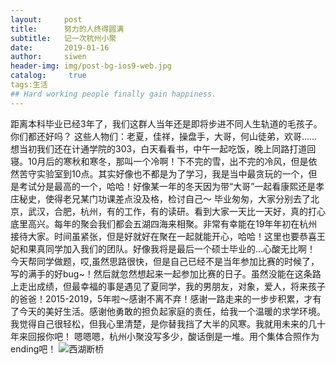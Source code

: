 ```yaml
---
layout:     post
title:      努力的人终得圆满
subtitle:   记一次杭州小聚
date:       2019-01-16
author:     siwen
header-img: img/post-bg-ios9-web.jpg
catalog: 	 true
tags:生活
## Hard working people finally gain happiness.
---
```


   距离本科毕业已经3年了，我们这群人当年还是即将步进不同人生轨道的毛孩子。你们都还好吗？
   这些人物们：老夏，佳祥，操盘手，大哥，何山徒弟，欢哥......
   想当初我们还在计通学院的303，白天看看书，中午一起吃饭，晚上同路打道回寝。10月后的寒秋和寒冬，那叫一个冷啊！下不完的雪，出不完的冷风，但是依然苦守实验室到10点。其实好像也不都是为了学习，我是当中最贪玩的一个，但是考试分是最高的一个，哈哈！好像某一年的冬天因为带“大哥”一起看康熙还是孝庄秘史，使得老兄某门功课差点没及格，检讨自己～
   毕业匆匆，大家分别去了北京，武汉，合肥，杭州，有的工作，有的读研。看到大家一天比一天好，真的打心底里高兴。每年的聚会我们都会五湖四海来相聚。非常有幸能在19年年初在杭州接待大家。时间虽紧张，但是好就好在聚在一起就能开心，哈哈！这里也要恭喜王妃和果真同学加入我们的团队。好像我将是最后一个硕士毕业的...心酸无比啊！
   今天帮同学做题，哎,虽然思路很快，但是自己已经不是当年参加比赛的时候了，写的满手的好bug~！然后就忽然想起来一起参加比赛的日子。虽然没能在这条路上走出成绩，但最幸福的事是遇见了夏同学，我的男朋友，对象，爱人，将来孩子的爸爸！2015-2019，5年啦～感谢不离不弃！感谢一路走来的一步步积累，才有了今天的美好生活。感谢他勇敢的担负起家庭的责任，给我一个温暖的求学环境。我觉得自己很轻松，但我心里清楚，是你替我挡了大半的风寒。我就用未来的几十年来回报你吧！
  嗯嗯嗯，杭州小聚没写多少，酸话倒是一堆。用个集体合照作为ending吧！
  ![西湖断桥](../../../assets/img/xihu.jpg)
  

